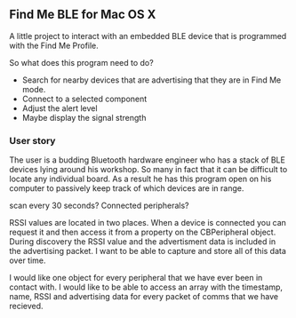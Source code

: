 ## Find Me BLE for Mac OS X

A little project to interact with an embedded BLE device that is programmed with the Find Me Profile.

So what does this program need to do?
- Search for nearby devices that are advertising that they are in Find Me mode.
- Connect to a selected component
- Adjust the alert level
- Maybe display the signal strength

### User story
The user is a budding Bluetooth hardware engineer who has a stack of BLE devices lying around his workshop. So many in fact that it can be difficult to locate any individual board. As a result he has this program open on his computer to passively keep track of which devices are in range. 

scan every 30 seconds?
Connected peripherals?

RSSI values are located in two places. When a device is connected you can request it and then access it from a property on the CBPeripheral object. During discovery the RSSI value and the advertisment data is included in the advertising packet. I want to be able to capture and store all of this data over time. 

I would like one object for every peripheral that we have ever been in contact with. I would like to be able to access an array with the timestamp, name, RSSI and advertising data for every packet of comms that we have recieved.